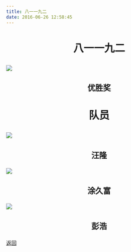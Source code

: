```yaml
---
title: 八一一九二
date: 2016-06-26 12:58:45
---
```

# <p align="center">八一一九二</p>

![](http://bst.lansejishu.com/honor/nationwide/smart_car/2015/%E5%8C%BA%E4%BC%98%E8%83%9C%E5%85%AB%E4%B8%80%E4%B8%80%E4%B9%9D%E4%BA%8C.jpg)
## <p align="center">优胜奖</p>

# <p align="center">队员</p>

![](http://bst.lansejishu.com/honor/nationwide/smart_car/2015/%E5%8C%BA%E4%BC%98%E8%83%9C%E6%B1%AA%E9%9A%86.jpg)
## <p align="center">汪隆</p>

![](http://bst.lansejishu.com/honor/nationwide/smart_car/2015/%E5%8C%BA%E4%BC%98%E8%83%9C%E6%B6%82%E4%B9%85%E5%AF%8C.jpg)
## <p align="center">涂久富</p>

![](http://bst.lansejishu.com/honor/nationwide/smart_car/2015/%E5%8C%BA%E4%BC%98%E8%83%9C%E5%85%AB%E4%B8%80%E4%B8%80%E4%B9%9D%E4%BA%8C%E5%BD%AD%E6%B5%A9.jpg)
## <p align="center">彭浩</p>

[返回](../)